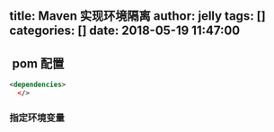title: Maven 实现环境隔离
author: jelly
tags: []
categories: []
date: 2018-05-19 11:47:00
---
##  pom 配置

``` xml
<dependencies>
  </>

```

### 指定环境变量